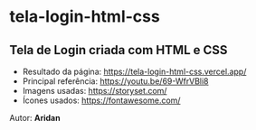 # tela-login-html-css

## Tela de Login criada com HTML e CSS
- Resultado da página: <https://tela-login-html-css.vercel.app/>
- Principal referência: <https://youtu.be/69-WfrVBli8>
- Imagens usadas: <https://storyset.com/>
- Ícones usados: <https://fontawesome.com/>

Autor: **Aridan**
